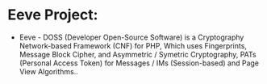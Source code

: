 # Eeve Project:

* Eeve - DOSS (Developer Open-Source Software) is a Cryptography Network-based Framework (CNF) for PHP, Which uses Fingerprints, Message Block Cipher, and Asymmetric / Symetric Cryptography, PATs (Personal Access Token) for Messages / IMs (Session-based) and Page View Algorithms..
